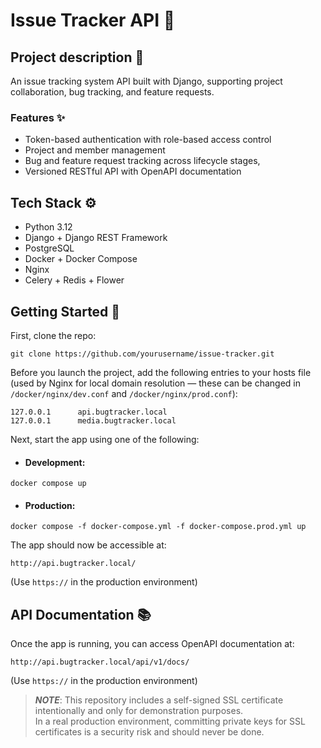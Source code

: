 # Issue Tracker API 🐞

## Project description 📙

An issue tracking system API built with Django, supporting project collaboration, bug tracking, and feature requests.

### Features ✨

* Token-based authentication with role-based access control
* Project and member management
* Bug and feature request tracking across lifecycle stages,
* Versioned RESTful API with OpenAPI documentation

## Tech Stack ⚙️

* Python 3.12
* Django + Django REST Framework
* PostgreSQL
* Docker + Docker Compose
* Nginx
* Celery + Redis + Flower

## Getting Started 🚀

First, clone the repo:

```
git clone https://github.com/yourusername/issue-tracker.git
```

Before you launch the project, add the following entries to your hosts file (used by Nginx for local domain resolution — these can be changed in ```/docker/nginx/dev.conf``` and ```/docker/nginx/prod.conf```):
```
127.0.0.1      api.bugtracker.local
127.0.0.1      media.bugtracker.local
```

Next, start the app using one of the following:

* #### Development:
```
docker compose up
```

* #### Production:
```
docker compose -f docker-compose.yml -f docker-compose.prod.yml up
```

The app should now be accessible at:

```
http://api.bugtracker.local/
```
(Use `https://` in the production environment)

## API Documentation 📚

Once the app is running, you can access OpenAPI documentation at:

```
http://api.bugtracker.local/api/v1/docs/
```
(Use `https://` in the production environment)

> **_NOTE_**: This repository includes a self-signed SSL certificate intentionally and only for demonstration purposes.\
In a real production environment, committing private keys for SSL certificates is a security risk and should never be done.
